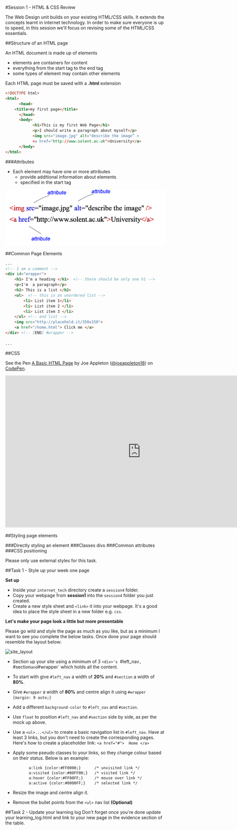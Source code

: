 #Session 1  - HTML & CSS Review

The Web Design unit builds on your existing HTML/CSS skills. It extends the concepts learnt in internet technology. In order to make sure everyone is up to speed, in this session we'll focus on revising some of the HTML/CSS essentials. 

##Structure of an HTML page

An HTML document is made up of elements
 
 - elements are containers for content
 - everything from the start tag to the end tag
 - some types of element may contain other elements

Each HTML page must be saved with a **.html** extension

```html 
<!DOCTYPE html>
<html>
      <head>
	<title>my first page</title>
      </head>
      <body>
			<h1>This is my first Web Page</h1>
			<p>I should write a paragraph about myself</p>
			<img src="image.jpg" alt="describe the image” >
			<a href="http://www.solent.ac.uk">University</a>
      </body>
</html>

```

###Attributes 

 - Each element may have one or more attributes
	- provide additional information about elements
   - specified in the start tag

![elements](assets/elements.png)

##Common Page Elements 

```html
...
<!-- I am a comment --> 
<div id="wrapper"> 
	<h1> I'm a heading </h1>  <!-- there should be only one h1 -->
	<p>I'm  a paragraph</p>
	<h2> This is a list </h2>
	<ul>  <!-- this is an unordered list -->
		<li> List item 1</li>
		<li> List item 2 </li>
		<li> List item 3 </li>
	</ul> <!-- end list -->	
	<img src="http://placehold.it/350x150">
	<a href="/home.html"> Click me </a> 
</div> <!-- [END] #wrapper --> 

...
```



##CSS 

<p data-height="265" data-theme-id="0" data-slug-hash="zKxXEj" data-default-tab="html,result" data-user="joeappleton18" data-embed-version="2" class="codepen">See the Pen <a href="https://codepen.io/joeappleton18/pen/zKxXEj/">A Basic HTML Page</a> by Joe Appleton (<a href="http://codepen.io/joeappleton18">@joeappleton18</a>) on <a href="http://codepen.io">CodePen</a>.</p>
<script async src="//assets.codepen.io/assets/embed/ei.js"></script>


<iframe width="854" height="480" src="https://www.youtube.com/embed/yrRPLBYiiEc" frameborder="0" allowfullscreen></iframe>


##Styling page elements 

###Directly styling an element 
###Classes divs 
###Common attributes 
###CSS positioning 














Please only use external styles for this task. 

##Task 1  - Style up your week one page

**Set up**  

* Inside your `internet_tech` directory create a `session4` folder. 
* Copy your webpage from **session1** into the `session4` folder you just created. 
* Create a new style sheet and `<link>` it into your webpage. It's a good idea to place the style sheet in a new folder e.g. `css`. 

**Let's make your page look a little but more presentable**

Please go wild and style the page as much as you like, but as a minimum I want to see you complete the below tasks. Once done your page should resemble the layout below:

![site_layout](task_image_new.psd)


* Section up your site using a minimum of 3 `<div>'s `#left_nav`, `#section` and `#wrapper` which holds all the content.
* To start with give `#left_nav` a width of **20%** and `#section` a width of **80%**.
* Give `#wrapper` a width of **80%** and centre align it using `#wrapper {margin: 0 auto;}` 
* Add a different `background-color` to  `#left_nav` and `#section`.
* Use `float` to position  `#left_nav` and `#section` side by side, as per the mock up above. 
* Use a `<ul>...</ul>` to create a basic navigation list in `#left_nav`. Have at least 3 links, but you don't need to create the corresponding pages. Here's how to create a placeholder link: `<a href="#">  Home </a>`
* Apply some pseudo classes to your links, so they change colour based on their status. Below is an example: 

		     a:link {color:#FF0000;}      /* unvisited link */   
			 a:visited {color:#00FF00;}   /* visited link */   
			 a:hover {color:#FF00FF;}     /* mouse over link */   
   		     a:active {color:#0000FF;}    /* selected link */  
   		    
* Resize the image and centre align it.
* Remove the bullet points from the `<ul>` nav list **(Optional)** 
										

##Task 2 - Update your learning log
Don't forget once you're done update your learning_log.html and link to your new page in the evidence section of the table. 


